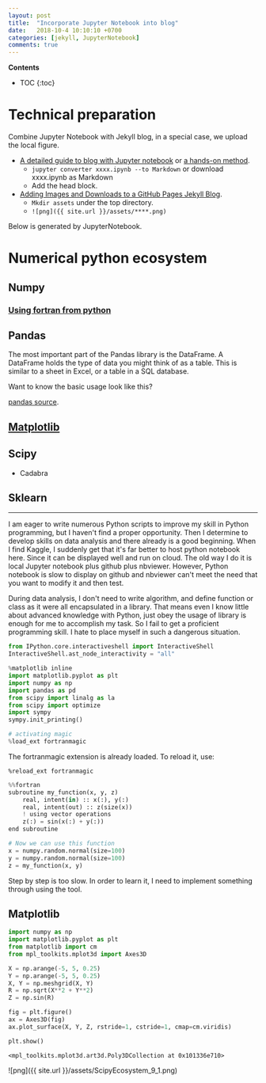 ```yaml
---
layout: post
title:  "Incorporate Jupyter Notebook into blog"
date:   2018-10-4 10:10:10 +0700
categories: [jekyll, JupyterNotebook]
comments: true
---
```


**Contents**
* TOC
{:toc}
# Technical preparation

Combine Jupyter Notebook with Jekyll blog, in a special case, we upload the local
figure.
* [A detailed guide to blog with Jupyter notebook](https://www.linode.com/docs/applications/project-management/jupyter-notebook-on-jekyll/)
or [a hands-on method](http://briancaffey.github.io/2016/03/14/ipynb-with-jekyll.html).
  * `jupyter converter xxxx.ipynb --to Markdown` or download xxxx.ipynb as Markdown
  * Add the head block.
* [Adding Images and Downloads to a GitHub Pages Jekyll Blog](http://sgeos.github.io/github/jekyll/2016/08/30/adding_images_and_downloads_to_a_github_pages_jekyll_blog.html).
  * `Mkdir assets` under the top directory.
  * `![png]({{ site.url }}/assets/****.png)`

Below is generated by JupyterNotebook.
# Numerical python ecosystem

## Numpy
### [Using fortran from python](https://arogozhnikov.github.io/2015/11/29/using-fortran-from-python.html)
## Pandas
The most important part of the Pandas library is the DataFrame. A DataFrame
holds the type of data you might think of as a table. This is similar to a
sheet in Excel, or a table in a SQL database.

Want to know the basic usage look like this?

[pandas source](https://github.com/pandas-dev/pandas).
## [Matplotlib](#Matplotlib)
## Scipy
* Cadabra

## Sklearn

-----------
I am eager to write numerous Python scripts to improve my skill in Python programming, but I haven't find a proper opportunity. Then I determine to develop skills on data analysis and there already is a good beginning. When I find Kaggle, I suddenly get that it's far better to host python notebook here. Since it can be displayed well and run on cloud. The old way I do it is local Jupyter notebook plus github plus nbviewer. However, Python notebook is slow to display on github and nbviewer can't meet the need that you want to modify it and then test.

During data analysis, I don't need to write algorithm, and define function or class as it were all encapsulated in a library. That means even I know little about advanced knowledge with Python, just obey the usage of library is enough for me to accomplish my task. So I fail to get a proficient programming skill. I hate to place myself in such a dangerous situation.



```python
from IPython.core.interactiveshell import InteractiveShell
InteractiveShell.ast_node_interactivity = "all"
```


```python
%matplotlib inline
import matplotlib.pyplot as plt
import numpy as np
import pandas as pd
from scipy import linalg as la
from scipy import optimize
import sympy
sympy.init_printing()
```


```python
# activating magic
%load_ext fortranmagic  
```

The fortranmagic extension is already loaded. To reload it, use:

    %reload_ext fortranmagic



```python
%%fortran
subroutine my_function(x, y, z)
    real, intent(in) :: x(:), y(:)
    real, intent(out) :: z(size(x))
    ! using vector operations
    z(:) = sin(x(:) + y(:))
end subroutine
```


```python
# Now we can use this function
x = numpy.random.normal(size=100)
y = numpy.random.normal(size=100)
z = my_function(x, y)
```

Step by step is too slow. In order to learn it, I need to implement something through using the tool.

## Matplotlib


```python
import numpy as np
import matplotlib.pyplot as plt
from matplotlib import cm
from mpl_toolkits.mplot3d import Axes3D

X = np.arange(-5, 5, 0.25)
Y = np.arange(-5, 5, 0.25)
X, Y = np.meshgrid(X, Y)
R = np.sqrt(X**2 + Y**2)
Z = np.sin(R)

fig = plt.figure()
ax = Axes3D(fig)
ax.plot_surface(X, Y, Z, rstride=1, cstride=1, cmap=cm.viridis)

plt.show()
```




    <mpl_toolkits.mplot3d.art3d.Poly3DCollection at 0x101336e710>



![png]({{ site.url }}/assets/ScipyEcosystem_9_1.png)
